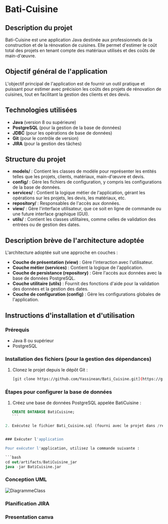 # Bati-Cuisine

## Description du projet
Bati-Cuisine est une application Java destinée aux professionnels de la construction et de la rénovation de cuisines. Elle permet d'estimer le coût total des projets en tenant compte des matériaux utilisés et des coûts de main-d'œuvre.

## Objectif général de l'application
L'objectif principal de l'application est de fournir un outil pratique et puissant pour estimer avec précision les coûts des projets de rénovation de cuisines, tout en facilitant la gestion des clients et des devis.

## Technologies utilisées
- **Java** (version 8 ou supérieure)
- **PostgreSQL** (pour la gestion de la base de données)
- **JDBC** (pour les opérations de base de données)
- **Git** (pour le contrôle de version)
- **JIRA** (pour la gestion des tâches)

## Structure du projet
- **models/** : Contient les classes de modèle pour représenter les entités telles que les projets, clients, matériaux, main-d'œuvre et devis.
- **config/** : Gère les fichiers de configuration, y compris les configurations de la base de données.
- **services/** : Contient la logique métier de l'application, gérant les opérations sur les projets, les devis, les matériaux, etc.
- **repository/** : Responsables de l'accès aux données.
- **view/** : Gère l'interface utilisateur, que ce soit en ligne de commande ou une future interface graphique (GUI).
- **utils/** : Contient les classes utilitaires, comme celles de validation des entrées ou de gestion des dates.

## Description brève de l'architecture adoptée
L'architecture adoptée suit une approche en couches :
- **Couche de présentation (view)** : Gère l'interaction avec l'utilisateur.
- **Couche métier (services)** : Contient la logique de l'application.
- **Couche de persistance (repository)** : Gère l'accès aux données avec la base de données PostgreSQL.
- **Couche utilitaire (utils)** : Fournit des fonctions d'aide pour la validation des données et la gestion des dates.
- **Couche de configuration (config)** : Gère les configurations globales de l'application.

## Instructions d'installation et d'utilisation

### Prérequis
- Java 8 ou supérieur
- PostgreSQL

### Installation des fichiers (pour la gestion des dépendances)
1. Clonez le projet depuis le dépôt Git :
   ```bash
   [git clone https://github.com/Yassinean/Bati_Cuisine.git](https://github.com/Yassinean/Bati_Cuisine.git)

### Étapes pour configurer la base de données

1. Créez une base de données PostgreSQL appelée BatiCuisine :

  ```sql
     CREATE DATABASE BatiCuisine;
     ```

2. Exécutez le fichier Bati_Cuisine.sql (fourni avec le projet dans /resources) pour créer les tables nécessaires dans la base de données.


### Exécuter l'application

Pour exécuter l'application, utilisez la commande suivante :

```bash
cd out/artifacts/BatiCuisine_jar
java -jar BatiCuisine.jar
```

### Conception UML

![DiagrammeClass](https://github.com/user-attachments/assets/85ca497f-e287-4837-a422-ecfff825a192)

### Planification JIRA


### Presentation canva
